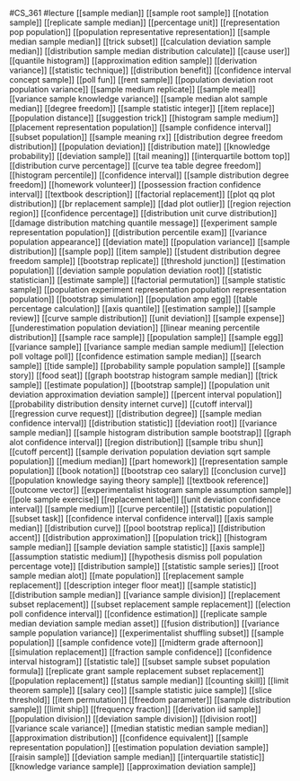 #CS_361
#lecture
[[sample median]]
[[sample root sample]]
[[notation sample]]
[[replicate sample median]]
[[percentage unit]]
[[representation pop population]]
[[population representative representation]]
[[sample median sample median]]
[[trick subset]]
[[calculation deviation sample median]]
[[distribution sample median distribution calculate]]
[[cause user]]
[[quantile histogram]]
[[approximation edition sample]]
[[derivation variance]]
[[statistic technique]]
[[distribution benefit]]
[[confidence interval concept sample]]
[[poll fun]]
[[rent sample]]
[[population deviation root population variance]]
[[sample medium replicate]]
[[sample meal]]
[[variance sample knowledge variance]]
[[sample median alot sample median]]
[[degree freedom]]
[[sample statistic integer]]
[[item replace]]
[[population distance]]
[[suggestion trick]]
[[histogram sample medium]]
[[placement representation population]]
[[sample confidence interval]]
[[subset population]]
[[sample meaning rx]]
[[distribution degree freedom distribution]]
[[population deviation]]
[[distribution mate]]
[[knowledge probability]]
[[deviation sample]]
[[tail meaning]]
[[interquartile bottom top]]
[[distribution curve percentage]]
[[curve tea table degree freedom]]
[[histogram percentile]]
[[confidence interval]]
[[sample distribution degree freedom]]
[[homework volunteer]]
[[possession fraction confidence interval]]
[[textbook description]]
[[factorial replacement]]
[[plot qq plot distribution]]
[[br replacement sample]]
[[dad plot outlier]]
[[region rejection region]]
[[confidence percentage]]
[[distribution unit curve distribution]]
[[damage distribution matching quantile message]]
[[experiment sample representation population]]
[[distribution percentile exam]]
[[variance population appearance]]
[[deviation mate]]
[[population variance]]
[[sample distribution]]
[[sample pop]]
[[item sample]]
[[student distribution degree freedom sample]]
[[bootstrap replicate]]
[[threshold junction]]
[[estimation population]]
[[deviation sample population deviation root]]
[[statistic statistician]]
[[estimate sample]]
[[factorial permutation]]
[[sample statistic sample]]
[[population experiment representation population representation population]]
[[bootstrap simulation]]
[[population amp egg]]
[[table percentage calculation]]
[[axis quantile]]
[[estimation sample]]
[[sample review]]
[[curve sample distribution]]
[[unit deviation]]
[[sample expense]]
[[underestimation population deviation]]
[[linear meaning percentile distribution]]
[[sample race sample]]
[[population sample]]
[[sample egg]]
[[variance sample]]
[[variance sample median sample medium]]
[[election poll voltage poll]]
[[confidence estimation sample median]]
[[search sample]]
[[tide sample]]
[[probability sample population sample]]
[[sample story]]
[[food seat]]
[[graph bootstrap histogram sample median]]
[[trick sample]]
[[estimate population]]
[[bootstrap sample]]
[[population unit deviation approximation deviation sample]]
[[percent interval population]]
[[probability distribution density internet curve]]
[[cutoff interval]]
[[regression curve request]]
[[distribution degree]]
[[sample median confidence interval]]
[[distribution statistic]]
[[deviation root]]
[[variance sample median]]
[[sample histogram distribution sample bootstrap]]
[[graph alot confidence interval]]
[[region distribution]]
[[sample tribu shun]]
[[cutoff percent]]
[[sample derivation population deviation sqrt sample population]]
[[medium median]]
[[part homework]]
[[representation sample population]]
[[book notation]]
[[bootstrap ceo salary]]
[[conclusion curve]]
[[population knowledge saying theory sample]]
[[textbook reference]]
[[outcome vector]]
[[experimentalist histogram sample assumption sample]]
[[pole sample exercise]]
[[replacement label]]
[[unit deviation confidence interval]]
[[sample medium]]
[[curve percentile]]
[[statistic population]]
[[subset task]]
[[confidence interval confidence interval]]
[[axis sample median]]
[[distribution curve]]
[[pool bootstrap replica]]
[[distribution accent]]
[[distribution approximation]]
[[population trick]]
[[histogram sample median]]
[[sample deviation sample statistic]]
[[axis sample]]
[[assumption statistic medium]]
[[hypothesis dismiss poll population percentage vote]]
[[distribution sample]]
[[statistic sample series]]
[[root sample median alot]]
[[mate population]]
[[replacement sample replacement]]
[[description integer floor meat]]
[[sample statistic]]
[[distribution sample median]]
[[variance sample division]]
[[replacement subset replacement]]
[[subset replacement sample replacement]]
[[election poll confidence interval]]
[[confidence estimation]]
[[replicate sample median deviation sample median asset]]
[[fusion distribution]]
[[variance sample population variance]]
[[experimentalist shuffling subset]]
[[sample population]]
[[sample confidence vote]]
[[midterm grade afternoon]]
[[simulation replacement]]
[[fraction sample confidence]]
[[confidence interval histogram]]
[[statistic tale]]
[[subset sample subset population formula]]
[[replicate grant sample replacement subset replacement]]
[[population replacement]]
[[status sample median]]
[[counting skill]]
[[limit theorem sample]]
[[salary ceo]]
[[sample statistic juice sample]]
[[slice threshold]]
[[item permutation]]
[[freedom parameter]]
[[sample distribution sample]]
[[limit ship]]
[[frequency fraction]]
[[derivation iid sample]]
[[population division]]
[[deviation sample division]]
[[division root]]
[[variance scale variance]]
[[median statistic median sample median]]
[[approximation distribution]]
[[confidence equivalent]]
[[sample representation population]]
[[estimation population deviation sample]]
[[raisin sample]]
[[deviation sample median]]
[[interquartile statistic]]
[[knowledge variance sample]]
[[approximation deviation sample]]
